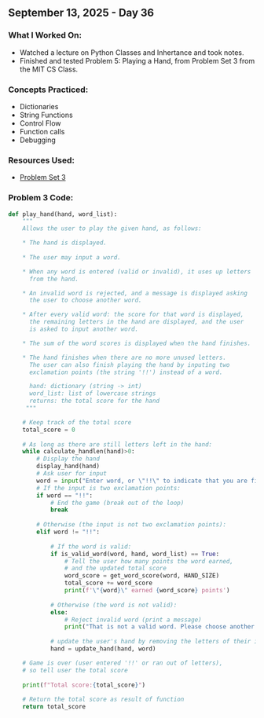 ## September 13, 2025 - Day 36

### What I Worked On:  
- Watched a lecture on Python Classes and Inhertance and took notes.
- Finished and tested Problem 5: Playing a Hand, from Problem Set 3 from the MIT CS Class. 

### Concepts Practiced:  
- Dictionaries
- String Functions
- Control Flow 
- Function calls
- Debugging
          
### Resources Used:  
- [Problem Set 3](https://ocw.mit.edu/courses/6-0001-introduction-to-computer-science-and-programming-in-python-fall-2016/resources/ps3/)
    
### Problem 3 Code: 
```python
def play_hand(hand, word_list):
    """
    Allows the user to play the given hand, as follows:

    * The hand is displayed.
    
    * The user may input a word.

    * When any word is entered (valid or invalid), it uses up letters
      from the hand.

    * An invalid word is rejected, and a message is displayed asking
      the user to choose another word.

    * After every valid word: the score for that word is displayed,
      the remaining letters in the hand are displayed, and the user
      is asked to input another word.

    * The sum of the word scores is displayed when the hand finishes.

    * The hand finishes when there are no more unused letters.
      The user can also finish playing the hand by inputing two 
      exclamation points (the string '!!') instead of a word.

      hand: dictionary (string -> int)
      word_list: list of lowercase strings
      returns: the total score for the hand
     """

    # Keep track of the total score
    total_score = 0
    
    # As long as there are still letters left in the hand:
    while calculate_handlen(hand)>0:
        # Display the hand
        display_hand(hand)
        # Ask user for input
        word = input("Enter word, or \"!!\" to indicate that you are finished: ")
        # If the input is two exclamation points:
        if word == "!!":
            # End the game (break out of the loop)
            break
            
        # Otherwise (the input is not two exclamation points):
        elif word != "!!":    
            
            # If the word is valid:
            if is_valid_word(word, hand, word_list) == True:
                # Tell the user how many points the word earned,
                # and the updated total score
                word_score = get_word_score(word, HAND_SIZE)
                total_score += word_score
                print(f'\"{word}\" earned {word_score} points')
            
            # Otherwise (the word is not valid):
            else:
                # Reject invalid word (print a message)
                print("That is not a valid word. Please choose another word.") 
                
            # update the user's hand by removing the letters of their inputted word
            hand = update_hand(hand, word)

    # Game is over (user entered '!!' or ran out of letters),
    # so tell user the total score
    
    print(f"Total score:{total_score}")
        
    # Return the total score as result of function
    return total_score

```
